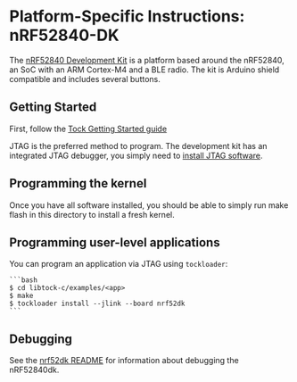 Platform-Specific Instructions: nRF52840-DK
===================================

The [nRF52840 Development
Kit](https://www.nordicsemi.com/eng/Products/nRF52840-DK) is a platform
based around the nRF52840, an SoC with an ARM Cortex-M4 and a BLE
radio. The kit is Arduino shield compatible and includes several
buttons.

## Getting Started

First, follow the [Tock Getting Started guide](../../doc/Getting_Started.md)

JTAG is the preferred method to program. The development kit has an
integrated JTAG debugger, you simply need to [install JTAG
software](../../doc/Getting_Started.md#optional-requirements).

## Programming the kernel
Once you have all software installed, you should be able to simply run
make flash in this directory to install a fresh kernel.

## Programming user-level applications
You can program an application via JTAG using `tockloader`:

    ```bash
    $ cd libtock-c/examples/<app>
    $ make
    $ tockloader install --jlink --board nrf52dk
    ```

## Debugging

See the [nrf52dk README](../nrf52dk/README.md) for information about debugging
the nRF52840dk.
